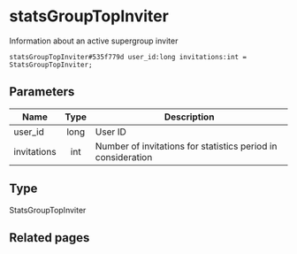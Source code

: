 # statsGroupTopInviter
Information about an active supergroup inviter

```
statsGroupTopInviter#535f779d user_id:long invitations:int = StatsGroupTopInviter;
```

## Parameters
| Name | Type | Description |
| ---- | :----: | ----------- |
| user_id | long | User ID |
| invitations | int | Number of invitations for statistics period in consideration |


## Type
StatsGroupTopInviter

## Related pages

